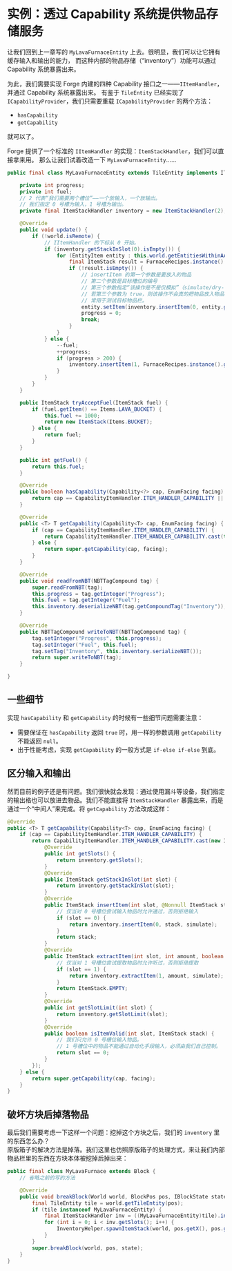 # 实例：透过 Capability 系统提供物品存储服务

让我们回到上一章写的 `MyLavaFurnaceEntity` 上去。很明显，我们可以让它拥有缓存输入和输出的能力，
而这种内部的物品存储（“inventory”）功能可以通过 Capability 系统暴露出来。

为此，我们需要实现 Forge 内建的四种 Capability 接口之一——`IItemHandler`，并通过 Capability 系统暴露出来。
有鉴于 `TileEntity` 已经实现了 `ICapabilityProvider`，我们只需要重载 `ICapabilityProvider` 的两个方法：

  - `hasCapability`
  - `getCapability`

就可以了。

Forge 提供了一个标准的 `IItemHandler` 的实现：`ItemStackHandler`，我们可以直接拿来用。
那么让我们试着改造一下 `MyLavaFurnaceEntity`……

```java
public final class MyLavaFurnaceEntity extends TileEntity implements ITickable {

    private int progress;
    private int fuel;
    // 2 代表“我们需要两个槽位”——一个放输入，一个放输出。
    // 我们指定 0 号槽为输入，1 号槽为输出。
    private final ItemStackHandler inventory = new ItemStackHandler(2);

    @Override
    public void update() {
        if (!world.isRemote) {
            // IItemHandler 的下标从 0 开始。
            if (inventory.getStackInSlot(0).isEmpty()) {
                for (EntityItem entity : this.world.getEntitiesWithinAABB(EntityItem.class, new AxisAlignedBB(this.pos.up()))) {
                    final ItemStack result = FurnaceRecipes.instance().getSmeltingResult(entity.getItem());
                    if (!result.isEmpty()) {
                        // insertItem 的第一个参数是要放入的物品
                        // 第二个参数是目标槽位的编号
                        // 第三个参数指定“该操作是不是仅模拟”（simulate/dry-run）。
                        // 若第三个参数为 true，则该操作不会真的把物品放入物品栏中。
                        // 常用于测试目标物品栏。
                        entity.setItem(inventory.insertItem(0, entity.getItem(), false));
                        progress = 0;
                        break;
                    }
                }
            } else {
                --fuel;
                ++progress;
                if (progress > 200) {
                    inventory.insertItem(1, FurnaceRecipes.instance().getSmeltingResult(inventory.getStackInSlot(0).copy(), false));
                }
            }
        }
    }

    public ItemStack tryAcceptFuel(ItemStack fuel) {
        if (fuel.getItem() == Items.LAVA_BUCKET) {
            this.fuel += 1000;
            return new ItemStack(Items.BUCKET);
        } else {
            return fuel;
        }
    }

    public int getFuel() {
        return this.fuel;
    }

    @Override
    public boolean hasCapability(Capability<?> cap, EnumFacing facing) {
        return cap == CapabilityItemHandler.ITEM_HANDLER_CAPABILITY || super.hasCapability(cap, facing);
    }

    @Override
    public <T> T getCapability(Capability<T> cap, EnumFacing facing) {
        if (cap == CapabilityItemHandler.ITEM_HANDLER_CAPABILITY) {
            return CapabilityItemHandler.ITEM_HANDLER_CAPABILITY.cast(this.inventory);
        } else {
            return super.getCapability(cap, facing);
        }
    }

    @Override
    public void readFromNBT(NBTTagCompound tag) {
        super.readFromNBT(tag);
        this.progress = tag.getInteger("Progress");
        this.fuel = tag.getInteger("Fuel");
        this.inventory.deserializeNBT(tag.getCompoundTag("Inventory"));
    }

    @Override
    public NBTTagCompound writeToNBT(NBTTagCompound tag) {
        tag.setInteger("Progress", this.progress);
        tag.setInteger("Fuel", this.fuel);
        tag.setTag("Inventory", this.inventory.serializeNBT());
        return super.writeToNBT(tag);
    }

}
```

## 一些细节

实现 `hasCapability` 和 `getCapability` 的时候有一些细节问题需要注意：

  - 需要保证在 `hasCapability` 返回 `true` 时，用一样的参数调用 `getCapability` 不能返回 `null`。
  - 出于性能考虑，实现 `getCapability` 的一般方式是 `if-else if-else` 到底。

## 区分输入和输出

然而目前的例子还是有问题。我们很快就会发现：通过使用漏斗等设备，我们指定的输出格也可以放进去物品。我们不能直接将 `ItemStackHandler` 暴露出来，而是通过一个“中间人”来完成。将 `getCapability` 方法改成这样：

```java
@Override
public <T> T getCapability(Capability<T> cap, EnumFacing facing) {
    if (cap == CapabilityItemHandler.ITEM_HANDLER_CAPABILITY) {
        return CapabilityItemHandler.ITEM_HANDLER_CAPABILITY.cast(new IItemHandler {
            @Override
            public int getSlots() {
                return inventory.getSlots();
            }
            @Override
            public ItemStack getStackInSlot(int slot) {
                return inventory.getStackInSlot(slot);
            }
            @Override
            public ItemStack insertItem(int slot, @Nonnull ItemStack stack, boolean simulate) {
                // 仅当对 0 号槽位尝试输入物品时允许通过，否则拒绝输入
                if (slot == 0) {
                    return inventory.insertItem(0, stack, simulate);
                }
                return stack;
            }
            @Override
            public ItemStack extractItem(int slot, int amount, boolean simulate) {
                // 仅当对 1 号槽位尝试提取物品时允许听过，否则拒绝提取
                if (slot == 1) {
                    return inventory.extractItem(1, amount, simulate);
                }
                return ItemStack.EMPTY;
            }
            @Override
            public int getSlotLimit(int slot) {
                return inventory.getSlotLimit(slot);
            }
            @Override
            public boolean isItemValid(int slot, ItemStack stack) {
                // 我们只允许 0 号槽位输入物品。
                // 1 号槽位中的物品不能通过自动化手段输入，必须由我们自己控制。
                return slot == 0;
            }
        });
    } else {
        return super.getCapability(cap, facing);
    }
}
```

## 破坏方块后掉落物品

最后我们需要考虑一下这样一个问题：挖掉这个方块之后，我们的 `inventory` 里的东西怎么办？  
原版箱子的解决方法是掉落。我们这里也仿照原版箱子的处理方式，来让我们内部物品栏里的东西在方块本体被挖掉后掉出来：

```java
public final class MyLavaFurnace extends Block {
    // 省略之前的写的方法

    @Override
    public void breakBlock(World world, BlockPos pos, IBlockState state) {
        final TileEntity tile = world.getTileEntity(pos);
        if (tile instanceof MyLavaFurnaceEntity) {
            final ItemStackHandler inv = ((MyLavaFurnaceEntity)tile).inventory;
            for (int i = 0; i < inv.getSlots(); i++) {
                InventoryHelper.spawnItemStack(world, pos.getX(), pos.getY(), pos.getZ(), inv.getStackInSlot(i));
            }
        }
        super.breakBlock(world, pos, state);
    }
}
```
